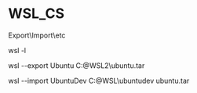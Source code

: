 # WSL_CS

Export\Import\etc


wsl -l


wsl --export Ubuntu C:\@WSL2\ubuntu.tar


wsl --import UbuntuDev C:\@WSL\ubuntudev ubuntu.tar
